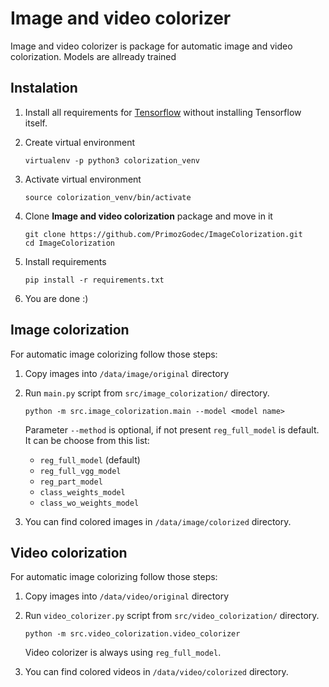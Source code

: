 Image and video colorizer
=========================

Image and video colorizer is package for automatic image and video colorization. 
Models are allready trained 

## Instalation

1.  Install all requirements for [Tensorflow](https://www.tensorflow.org/install/ "Tensorflow")
    without installing Tensorflow itself. 
    
2.  Create virtual environment
    
        virtualenv -p python3 colorization_venv
        
3.  Activate virtual environment

        source colorization_venv/bin/activate
        
4.  Clone **Image and video colorization** package and move in it

        git clone https://github.com/PrimozGodec/ImageColorization.git
        cd ImageColorization
        
5.  Install requirements

        pip install -r requirements.txt
        
6.  You are done :)

## Image colorization

For automatic image colorizing follow those steps:

1.  Copy images into `/data/image/original` directory

2.  Run `main.py` script from `src/image_colorization/` directory.

        python -m src.image_colorization.main --model <model name>
     
    Parameter `--method` is optional, if not present `reg_full_model` is default.
    It can be choose from this list:

    * `reg_full_model` (default)
    * `reg_full_vgg_model`
    * `reg_part_model`
    * `class_weights_model`
    * `class_wo_weights_model`

3. You can find colored images in `/data/image/colorized` directory.

## Video colorization

For automatic image colorizing follow those steps:

1.  Copy images into `/data/video/original` directory

2.  Run `video_colorizer.py` script from `src/video_colorization/` directory.

        python -m src.video_colorization.video_colorizer
     
    Video colorizer is always using `reg_full_model`.

3. You can find colored videos in `/data/video/colorized` directory.